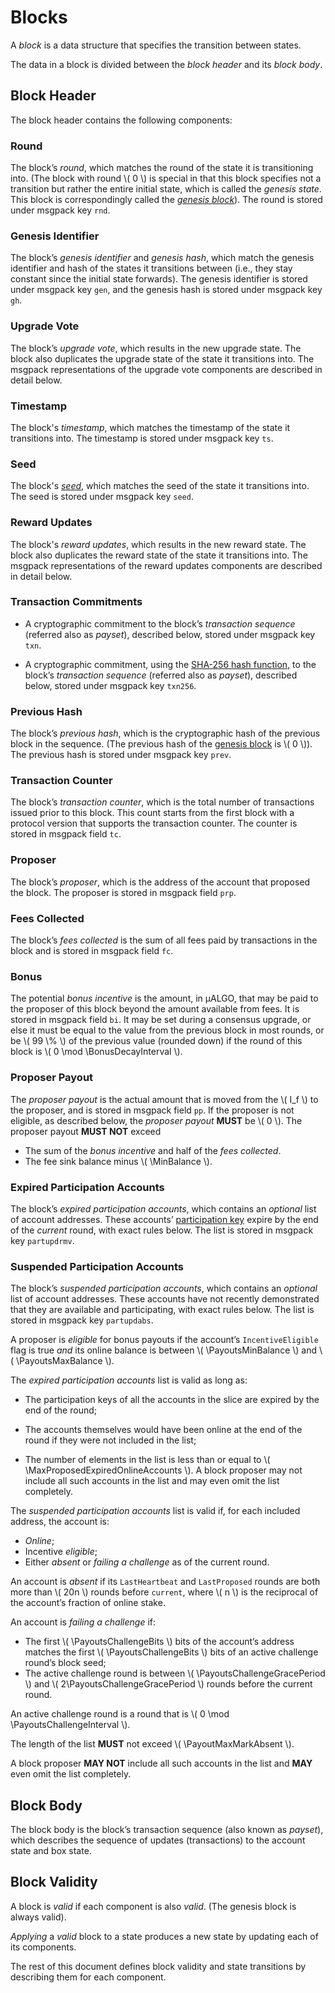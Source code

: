 $$
\newcommand \BonusDecayInterval {B_{b,\mathrm{decay}}}
\newcommand \MaxProposedExpiredOnlineAccounts {B_{N_\mathrm{e},\max}}
\newcommand \MinBalance {b_{\min}}
\newcommand \PayoutsMaxBalance {A_{r,\max}}
\newcommand \PayoutsMinBalance {A_{r,\min}}
\newcommand \Heartbeat {\mathrm{hb}}
\newcommand \PayoutsChallengeBits {\Heartbeat_\mathrm{bits}}
\newcommand \PayoutsChallengeGracePeriod {\Heartbeat_\mathrm{grace}}
\newcommand \PayoutsChallengeInterval {\Heartbeat_r}
\newcommand \PayoutMaxMarkAbsent {B_{N_\mathrm{a},\max}}
$$

# Blocks

A _block_ is a data structure that specifies the transition between states.

The data in a block is divided between the _block header_ and its _block body_.

## Block Header

The block header contains the following components:

### Round

The block’s _round_, which matches the round of the state it is transitioning 
into. (The block with round \\( 0 \\) is special in that this block specifies not
a transition but rather the entire initial state, which is called the _genesis state_.
This block is correspondingly called the [_genesis block_](#genesis)). The round
is stored under msgpack key `rnd`.

### Genesis Identifier

The block’s _genesis identifier_ and _genesis hash_, which match the genesis identifier
and hash of the states it transitions between (i.e., they stay constant since the
initial state forwards). The genesis identifier is stored under msgpack key `gen`,
and the genesis hash is stored under msgpack key `gh`.

### Upgrade Vote

The block’s _upgrade vote_, which results in the new upgrade state. The block also
duplicates the upgrade state of the state it transitions into. The msgpack representations
of the upgrade vote components are described in detail below.

### Timestamp

The block's _timestamp_, which matches the timestamp of the state it transitions
into. The timestamp is stored under msgpack key `ts`.

### Seed

The block's [_seed_](abft.md#seed), which matches the seed of the state it transitions
into. The seed is stored under msgpack key `seed`.

### Reward Updates

The block's _reward updates_, which results in the new reward state. The block
also duplicates the reward state of the state it transitions into. The msgpack representations
of the reward updates components are described in detail below.

### Transaction Commitments

- A cryptographic commitment to the block’s _transaction sequence_ (referred also
as _payset_), described below, stored under msgpack key `txn`.

- A cryptographic commitment, using the [SHA-256 hash function](crypto.md#sha256),
to the block’s _transaction sequence_ (referred also as _payset_), described below,
stored under msgpack key `txn256`.

### Previous Hash

The block’s _previous hash_, which is the cryptographic hash of the previous block
in the sequence. (The previous hash of the [genesis block](#genesis) is \\( 0 \\)).
The previous hash is stored under msgpack key `prev`.

### Transaction Counter

The block’s _transaction counter_, which is the total number of transactions issued
prior to this block. This count starts from the first block with a protocol version
that supports the transaction counter. The counter is stored in msgpack field `tc`.

### Proposer

The block’s _proposer_, which is the address of the account that proposed the
block. The proposer is stored in msgpack field `prp`.

### Fees Collected

The block’s _fees collected_ is the sum of all fees paid by transactions in the
block and is stored in msgpack field `fc`.

### Bonus

The potential _bonus incentive_ is the amount, in μALGO, that may be paid to the
proposer of this block beyond the amount available from fees. It is stored in msgpack
field `bi`. It may be set during a consensus upgrade, or else it must be equal to
the value from the previous block in most rounds, or be \\( 99 \\% \\) of the previous
value (rounded down) if the round of this block is \\( 0 \mod \BonusDecayInterval \\).

### Proposer Payout

The _proposer payout_ is the actual amount that is moved from the \\( I_f \\) to
the proposer, and is stored in msgpack field `pp`. If the proposer is not eligible,
as described below, the _proposer payout_ **MUST** be \\( 0 \\). The proposer payout
**MUST NOT** exceed

  - The sum of the _bonus incentive_ and half of the _fees collected_.
  - The fee sink balance minus \\( \MinBalance \\).

### Expired Participation Accounts

The block’s _expired participation accounts_, which contains an _optional_ list of
account addresses. These accounts’ [participation key](../crypto/paricipation.md)
expire by the end of the _current_ round, with exact rules below. The list is stored
in msgpack key `partupdrmv`.

### Suspended Participation Accounts

The block’s _suspended participation accounts_, which contains an _optional_ list
of account addresses. These accounts have not recently demonstrated that they are
available and participating, with exact rules below. The list is stored in msgpack
key `partupdabs`.

A proposer is _eligible_ for bonus payouts if the account’s `IncentiveEligible`
flag is true _and_ its online balance is between \\( \PayoutsMinBalance \\) and
\\( \PayoutsMaxBalance \\).

The _expired participation accounts_ list is valid as long as:

- The participation keys of all the accounts in the slice are expired by the end
of the round;

- The accounts themselves would have been online at the end of the round if they
were not included in the list;

- The number of elements in the list is less than or equal to \\( \MaxProposedExpiredOnlineAccounts \\).
A block proposer may not include all such accounts in the list and may even omit
the list completely.

The _suspended participation accounts_ list is valid if, for each included address,
the account is:

- _Online_;
- Incentive _eligible_;
- Either _absent_ or _failing a challenge_ as of the current round.

An account is _absent_ if its `LastHeartbeat` and `LastProposed` rounds are both
more than \\( 20n \\) rounds before `current`, where \\( n \\) is the reciprocal
of the account’s fraction of online stake.

An account is _failing a challenge_ if:

- The first \\( \PayoutsChallengeBits \\) bits of the account’s address matches the
first \\( \PayoutsChallengeBits \\) bits of an active challenge round’s block seed;
- The active challenge round is between \\( \PayoutsChallengeGracePeriod \\) and
\\( 2\PayoutsChallengeGracePeriod \\) rounds before the current round.

An active challenge round is a round that is \\( 0 \mod \PayoutsChallengeInterval \\).

The length of the list **MUST** not exceed \\( \PayoutMaxMarkAbsent \\).

A block proposer **MAY NOT** include all such accounts in the list and **MAY** even
omit the list completely.

## Block Body

The block body is the block’s transaction sequence (also known as _payset_), which
describes the sequence of updates (transactions) to the account state and box state.

## Block Validity

A block is _valid_ if each component is also _valid_. (The genesis block is always
valid).

_Applying_ a _valid_ block to a state produces a new state by updating each of its
components.

The rest of this document defines block validity and state transitions by describing
them for each component.